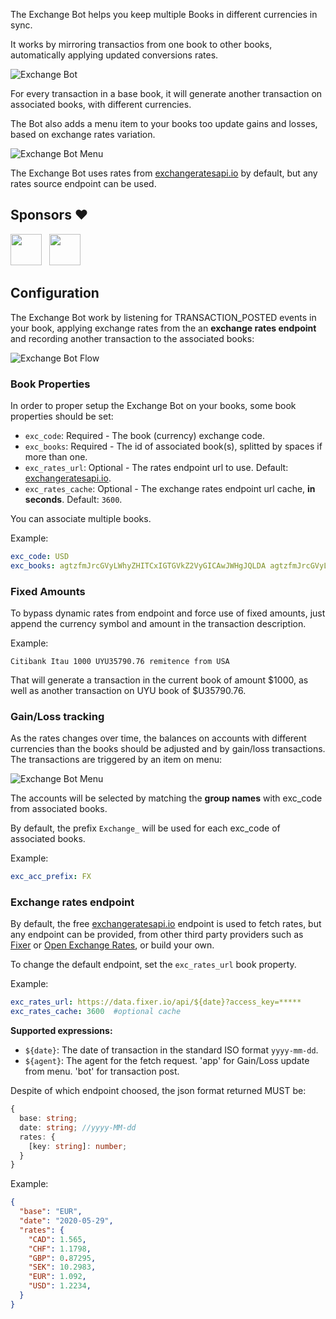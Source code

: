 The Exchange Bot helps you keep multiple Books in different currencies in sync.

It works by mirroring transactios from one book to other books, automatically applying updated conversions rates.

![Exchange Bot](https://docs.google.com/drawings/d/e/2PACX-1vTAW6vvlAPHup58L5mwdiQnUVoSxHbf890GJiHYVkLmzhAc0kaGsb8B721vc1pRFVXp2OWx8rBiACMR/pub?w=949&h=436)


For every transaction in a base book, it will generate another transaction on associated books, with different currencies.

The Bot also adds a menu item to your books too update gains and losses, based on exchange rates variation.

![Exchange Bot Menu](https://docs.google.com/drawings/d/e/2PACX-1vSA-k4mJouFSGPUc8wH2J6o67qKs7jxYkk4VygH-6WA5uwdPAw5k5Jq42MhIvznj0EszPrAlIU_pHXm/pub?w=1200&h=400)

The Exchange Bot uses rates from [exchangeratesapi.io](https://exchangeratesapi.io/) by default, but any rates source endpoint can be used.

## Sponsors ❤

[<img src='https://storage.googleapis.com/bkper-public/logos/ppv-logo.png' height='50'>](http://ppv.com.uy/)
&nbsp;
[<img src='https://storage.googleapis.com/bkper-public/logos/brain-logo.webp' height='50'>](https://www.brain.uy/)


## Configuration

The Exchange Bot work by listening for TRANSACTION_POSTED events in your book, applying exchange rates from the an **exchange rates endpoint** and recording another transaction to the associated books:

![Exchange Bot Flow](https://docs.google.com/drawings/d/e/2PACX-1vSgg3HznU8deJsYNuZx57XvOusDTg-t6MwNIBpF2RuJRMzz-eFY4LhbCP1giOaO1mR3pD3K1gvEIz5i/pub?w=960&h=416)


### Book Properties

In order to proper setup the Exchange Bot on your books, some book properties should be set:

- ```exc_code```: Required - The book (currency) exchange code.
- ```exc_books```: Required - The id of associated book(s), splitted by spaces if more than one.
- ```exc_rates_url```: Optional - The rates endpoint url to use. Default: [exchangeratesapi.io](https://exchangeratesapi.io/). 
- ```exc_rates_cache```: Optional - The exchange rates endpoint url cache, **in seconds**. Default: ```3600```.

You can associate multiple books.

Example:
```yaml
exc_code: USD
exc_books: agtzfmJrcGVyLWhyZHITCxIGTGVkZ2VyGICAwJWHgJQLDA agtzfmJrcGVyLWhyZHITCxIGTGVkZ2VyGICAwLWdrOEJDA
```

### Fixed Amounts

To bypass dynamic rates from endpoint and force use of fixed amounts, just append the currency symbol and amount in the transaction description.

Example:
```
Citibank Itau 1000 UYU35790.76 remitence from USA
```

That will generate a transaction in the current book of amount $1000, as well as another transaction on UYU book of $U35790.76.

### Gain/Loss tracking

As the rates changes over time, the balances on accounts with different currencies than the books should be adjusted and by gain/loss transactions. The transactions are triggered by an item on menu:

![Exchange Bot Menu](https://docs.google.com/drawings/d/e/2PACX-1vSA-k4mJouFSGPUc8wH2J6o67qKs7jxYkk4VygH-6WA5uwdPAw5k5Jq42MhIvznj0EszPrAlIU_pHXm/pub?w=1200&h=400)

The accounts will be selected by matching the **group names** with exc_code from associated books.

By default, the prefix ```Exchange_```  will be used for each exc_code of associated books. 


Example:
```yaml
exc_acc_prefix: FX
```

### Exchange rates endpoint

By default, the free [exchangeratesapi.io](https://exchangeratesapi.io/) endpoint is used to fetch rates, but any endpoint can be provided, from other third party providers such as [Fixer](https://fixer.io/) or [Open Exchange Rates](https://openexchangerates.org/), or build your own. 

To change the default endpoint, set the ```exc_rates_url``` book property. 

Example:
```yaml
exc_rates_url: https://data.fixer.io/api/${date}?access_key=*****
exc_rates_cache: 3600  #optional cache
```

**Supported expressions:**

- ```${date}```: The date of transaction in the standard ISO format ```yyyy-mm-dd```.
- ```${agent}```: The agent for the fetch request. 'app' for Gain/Loss update from menu. 'bot' for transaction post.


Despite of which endpoint choosed, the json format returned MUST be:

```typescript
{
  base: string;
  date: string; //yyyy-MM-dd
  rates: {
    [key: string]: number;
  }
}
```

Example:

```json
{
  "base": "EUR",
  "date": "2020-05-29",
  "rates": {
    "CAD": 1.565,
    "CHF": 1.1798,
    "GBP": 0.87295,
    "SEK": 10.2983,
    "EUR": 1.092,
    "USD": 1.2234,
  }
}


